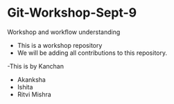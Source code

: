 # Git-Workshop-Sept-9
Workshop and workflow understanding

- This is a workshop repository
- We will be adding all contributions to this repository.

-This is by Kanchan


- Akanksha
- Ishita
- Ritvi Mishra


